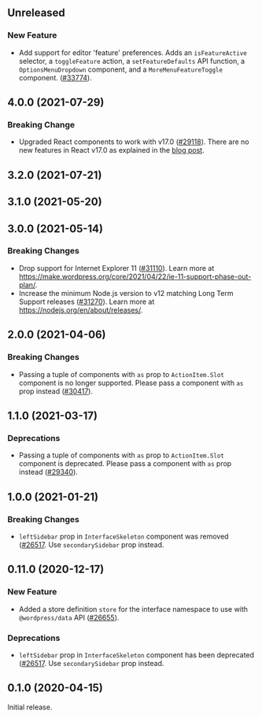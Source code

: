 <!-- Learn how to maintain this file at https://github.com/WordPress/gutenberg/tree/HEAD/packages#maintaining-changelogs. -->

## Unreleased

### New Feature

-  Add support for editor 'feature' preferences. Adds an `isFeatureActive` selector, a `toggleFeature` action, a `setFeatureDefaults` API function, a `OptionsMenuDropdown` component, and a `MoreMenuFeatureToggle` component. ([#33774](https://github.com/WordPress/gutenberg/pull/33774)).

## 4.0.0 (2021-07-29)

### Breaking Change

-   Upgraded React components to work with v17.0 ([#29118](https://github.com/WordPress/gutenberg/pull/29118)). There are no new features in React v17.0 as explained in the [blog post](https://reactjs.org/blog/2020/10/20/react-v17.html).

## 3.2.0 (2021-07-21)

## 3.1.0 (2021-05-20)

## 3.0.0 (2021-05-14)

### Breaking Changes

-   Drop support for Internet Explorer 11 ([#31110](https://github.com/WordPress/gutenberg/pull/31110)). Learn more at https://make.wordpress.org/core/2021/04/22/ie-11-support-phase-out-plan/.
-   Increase the minimum Node.js version to v12 matching Long Term Support releases ([#31270](https://github.com/WordPress/gutenberg/pull/31270)). Learn more at https://nodejs.org/en/about/releases/.

## 2.0.0 (2021-04-06)

### Breaking Changes

-   Passing a tuple of components with `as` prop to `ActionItem.Slot` component is no longer supported. Please pass a component with `as` prop instead ([#30417](https://github.com/WordPress/gutenberg/pull/30417)).

## 1.1.0 (2021-03-17)

### Deprecations

-   Passing a tuple of components with `as` prop to `ActionItem.Slot` component is deprecated. Please pass a component with `as` prop instead ([#29340](https://github.com/WordPress/gutenberg/pull/29340)).

## 1.0.0 (2021-01-21)

### Breaking Changes

-   `leftSidebar` prop in `InterfaceSkeleton` component was removed ([#26517](https://github.com/WordPress/gutenberg/pull/26517). Use `secondarySidebar` prop instead.

## 0.11.0 (2020-12-17)

### New Feature

-   Added a store definition `store` for the interface namespace to use with `@wordpress/data` API ([#26655](https://github.com/WordPress/gutenberg/pull/26655)).

### Deprecations

-   `leftSidebar` prop in `InterfaceSkeleton` component has been deprecated ([#26517](https://github.com/WordPress/gutenberg/pull/26517). Use `secondarySidebar` prop instead.

## 0.1.0 (2020-04-15)

Initial release.
